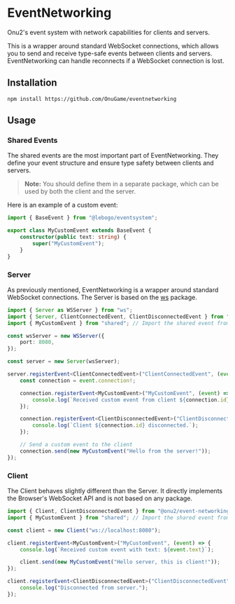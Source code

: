 # EventNetworking

Onu2's event system with network capabilities for clients and servers.

This is a wrapper around standard WebSocket connections, which allows you to send and receive type-safe events between clients and servers.
EventNetworking can handle reconnects if a WebSocket connection is lost.

## Installation

```
npm install https://github.com/OnuGame/eventnetworking
```

## Usage

### Shared Events

The shared events are the most important part of EventNetworking. They define your event structure and ensure type safety between clients and servers.

> **Note:** You should define them in a separate package, which can be used by both the client and the server.

Here is an example of a custom event:

```ts
import { BaseEvent } from "@lebogo/eventsystem";

export class MyCustomEvent extends BaseEvent {
    constructor(public text: string) {
        super("MyCustomEvent");
    }
}
```

### Server

As previously mentioned, EventNetworking is a wrapper around standard WebSocket connections.
The Server is based on the [ws](https://www.npmjs.com/package/ws) package.

```ts
import { Server as WSServer } from "ws";
import { Server, ClientConnectedEvent, ClientDisconnectedEvent } from "@onu2/event-networking";
import { MyCustomEvent } from "shared"; // Import the shared event from the shared package

const wsServer = new WSServer({
    port: 8080,
});

const server = new Server(wsServer);

server.registerEvent<ClientConnectedEvent>("ClientConnectedEvent", (event) => {
    const connection = event.connection!;

    connection.registerEvent<MyCustomEvent>("MyCustomEvent", (event) => {
        console.log(`Received custom event from client ${connection.id}: ${event.text}`);
    });

    connection.registerEvent<ClientDisconnectedEvent>("ClientDisconnectedEvent", () => {
        console.log(`Client ${connection.id} disconnected.`);
    });

    // Send a custom event to the client
    connection.send(new MyCustomEvent("Hello from the server!"));
});
```

### Client

The Client behaves slightly different than the Server.
It directly implements the Browser's WebSocket API and is not based on any package.

```ts
import { Client, ClientDisconnectedEvent } from "@onu2/event-networking";
import { MyCustomEvent } from "shared"; // Import the shared event from the shared package

const client = new Client("ws://localhost:8080");

client.registerEvent<MyCustomEvent>("MyCustomEvent", (event) => {
    console.log(`Received custom event with text: ${event.text}`);

    client.send(new MyCustomEvent("Hello server, this is client!"));
});

client.registerEvent<ClientDisconnectedEvent>("ClientDisconnectedEvent", () => {
    console.log("Disconnected from server.");
});
```
